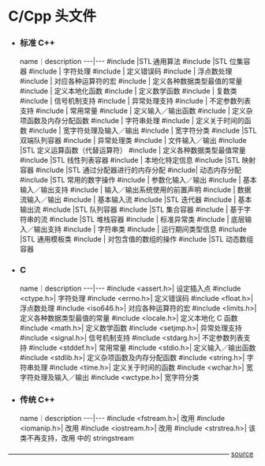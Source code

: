 # C/Cpp 头文件

- ### 标准 C++

    name｜description
    ---|---
    #include <algorithm>|STL 通用算法
    #include <bitset>|STL 位集容器
    #include <cctype>| 字符处理
    #include <cerrno>| 定义错误码
    #include <cfloat>| 浮点数处理
    #include <ciso646>| 对应各种运算符的宏
    #include <climits>| 定义各种数据类型最值的常量
    #include <clocale>| 定义本地化函数
    #include <cmath>| 定义数学函数
    #include <complex>| 复数类
    #include <csignal>| 信号机制支持
    #include <csetjmp>| 异常处理支持
    #include <cstdarg>| 不定参数列表支持
    #include <cstddef>| 常用常量
    #include <cstdio>| 定义输入／输出函数
    #include <cstdlib>| 定义杂项函数及内存分配函数
    #include <cstring>| 字符串处理
    #include <ctime>| 定义关于时间的函数
    #include <cwchar>| 宽字符处理及输入／输出
    #include <cwctype>| 宽字符分类
    #include <deque>|STL 双端队列容器
    #include <exception>| 异常处理类
    #include <fstream>| 文件输入／输出
    #include <functional>|STL 定义运算函数（代替运算符）
    #include <limits>| 定义各种数据类型最值常量
    #include <list>|STL 线性列表容器
    #include <locale>| 本地化特定信息
    #include <map>|STL 映射容器
    #include <memory>|STL 通过分配器进行的内存分配
    #include<new>| 动态内存分配
    #include <numeric>|STL 常用的数字操作
    #include <iomanip>| 参数化输入／输出
    #include <ios>| 基本输入／输出支持
    #include <iosfwd>| 输入／输出系统使用的前置声明
    #include <iostream>| 数据流输入／输出
    #include <istream>| 基本输入流
    #include <iterator>|STL 迭代器
    #include <ostream>| 基本输出流
    #include <queue>|STL 队列容器
    #include <set>|STL 集合容器
    #include <sstream>| 基于字符串的流
    #include <stack>|STL 堆栈容器
    #include <stdexcept>| 标准异常类
    #include <streambuf>| 底层输入／输出支持
    #include <string>| 字符串类
    #include <typeinfo>| 运行期间类型信息
    #include <utility>|STL 通用模板类
    #include <valarray>| 对包含值的数组的操作
    #include <vector>|STL 动态数组容器

- ### C

    name｜description
    ---|---
    #include <assert.h>| 设定插入点
    #include <ctype.h>| 字符处理
    #include <errno.h>| 定义错误码
    #include <float.h>| 浮点数处理
    #include <iso646.h>| 对应各种运算符的宏
    #include <limits.h>| 定义各种数据类型最值的常量
    #include <locale.h>| 定义本地化 C 函数
    #include <math.h>| 定义数学函数
    #include <setjmp.h>| 异常处理支持
    #include <signal.h>| 信号机制支持
    #include <stdarg.h>| 不定参数列表支持
    #include <stddef.h>| 常用常量
    #include <stdio.h>| 定义输入／输出函数
    #include <stdlib.h>| 定义杂项函数及内存分配函数
    #include <string.h>| 字符串处理
    #include <time.h>| 定义关于时间的函数
    #include <wchar.h>| 宽字符处理及输入／输出
    #include <wctype.h>| 宽字符分类

- ### 传统 C++

    name｜description
    ---|---
    #include <fstream.h>| 改用 <fstream>
    #include <iomanip.h>| 改用 <iomainip>
    #include <iostream.h>| 改用 <iostream>
    #include <strstrea.h>| 该类不再支持，改用 <sstream> 中的 stringstream

————————————————————————————————
[source](http://www.cnblogs.com/delmory/p/3983798.html)
